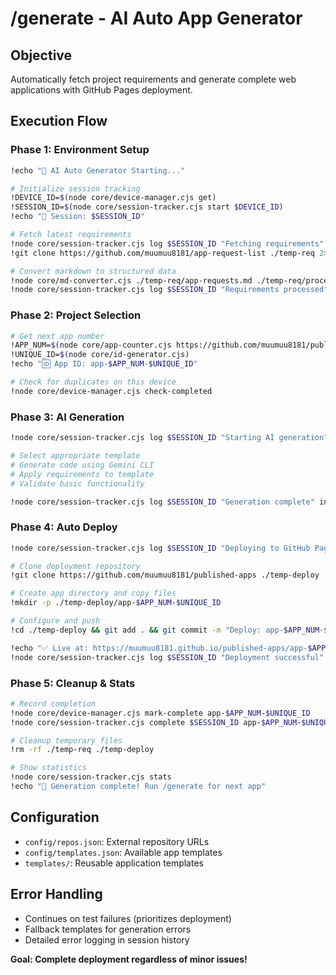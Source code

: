 # /generate - AI Auto App Generator

## Objective
Automatically fetch project requirements and generate complete web applications with GitHub Pages deployment.

## Execution Flow

### Phase 1: Environment Setup
```bash
!echo "🚀 AI Auto Generator Starting..."

# Initialize session tracking
!DEVICE_ID=$(node core/device-manager.cjs get)
!SESSION_ID=$(node core/session-tracker.cjs start $DEVICE_ID)
!echo "📱 Session: $SESSION_ID"

# Fetch latest requirements
!node core/session-tracker.cjs log $SESSION_ID "Fetching requirements" info
!git clone https://github.com/muumuu8181/app-request-list ./temp-req 2>/dev/null || git -C ./temp-req pull

# Convert markdown to structured data
!node core/md-converter.cjs ./temp-req/app-requests.md ./temp-req/processed.json
!node core/session-tracker.cjs log $SESSION_ID "Requirements processed" info
```

### Phase 2: Project Selection
```bash
# Get next app number
!APP_NUM=$(node core/app-counter.cjs https://github.com/muumuu8181/published-apps)
!UNIQUE_ID=$(node core/id-generator.cjs)
!echo "🆔 App ID: app-$APP_NUM-$UNIQUE_ID"

# Check for duplicates on this device
!node core/device-manager.cjs check-completed
```

### Phase 3: AI Generation
```bash
!node core/session-tracker.cjs log $SESSION_ID "Starting AI generation" info

# Select appropriate template
# Generate code using Gemini CLI
# Apply requirements to template
# Validate basic functionality

!node core/session-tracker.cjs log $SESSION_ID "Generation complete" info
```

### Phase 4: Auto Deploy
```bash
!node core/session-tracker.cjs log $SESSION_ID "Deploying to GitHub Pages" info

# Clone deployment repository
!git clone https://github.com/muumuu8181/published-apps ./temp-deploy

# Create app directory and copy files
!mkdir -p ./temp-deploy/app-$APP_NUM-$UNIQUE_ID

# Configure and push
!cd ./temp-deploy && git add . && git commit -m "Deploy: app-$APP_NUM-$UNIQUE_ID" && git push

!echo "✅ Live at: https://muumuu8181.github.io/published-apps/app-$APP_NUM-$UNIQUE_ID/"
!node core/session-tracker.cjs log $SESSION_ID "Deployment successful" info
```

### Phase 5: Cleanup & Stats
```bash
# Record completion
!node core/device-manager.cjs mark-complete app-$APP_NUM-$UNIQUE_ID
!node core/session-tracker.cjs complete $SESSION_ID app-$APP_NUM-$UNIQUE_ID success

# Cleanup temporary files
!rm -rf ./temp-req ./temp-deploy

# Show statistics
!node core/session-tracker.cjs stats
!echo "🎉 Generation complete! Run /generate for next app"
```

## Configuration
- `config/repos.json`: External repository URLs
- `config/templates.json`: Available app templates  
- `templates/`: Reusable application templates

## Error Handling
- Continues on test failures (prioritizes deployment)
- Fallback templates for generation errors
- Detailed error logging in session history

**Goal: Complete deployment regardless of minor issues!**